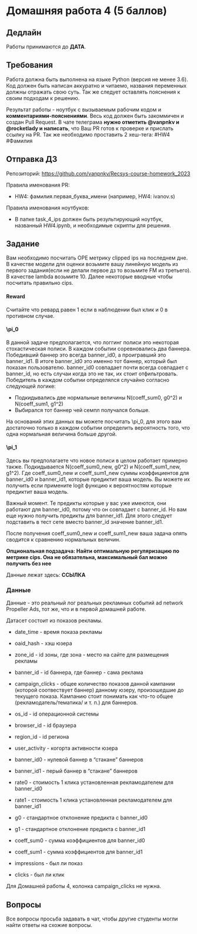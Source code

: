 # Домашняя работа 4 (5 баллов)
## Дедлайн
Работы принимаются до **ДАТА**.

## Требования
Работа должна быть выполнена на языке Python (версия не менее 3.6). Код должен быть написан аккуратно и читаемо, названия переменных должны отражать свою суть. Так же следует оставлять пояснения к своим подходам к решению.

Результат работы - ноутбук с вызываемым рабочим кодом и **комментариями-пояснениями**. Весь код должен быть закоммичен и создан Pull Request. В чате телеграма **нужно отметить @vanpnkv и @rocketlady и написать**, что Ваш PR готов к проверке и прислать ссылку на PR. Так же необходимо проставить 2 хеш-тега: #HW4 #Фамилия

## Отправка ДЗ
Репозиторий: https://github.com/vanpnkv/Recsys-course-homework_2023

Правила именования PR:
- HW4: фамилия.первая_буква_имени (например, HW4: ivanov.s)

Правила именования ноутбуков: 
- В папке task_4_ips должен быть результирующий ноутбук, названный HW4.ipynb, и необходимые скрипты для решения.
## Задание
Вам необходимо посчитать OPE метрику clipped ips на последнем дне. В качестве модели для оценки возьмите вашу линейную модель из первого задания(если не делали первое дз то возьмите FM из третьего). В качестве lambda возьмите 10.
Далее некоторые вводные чтобы посчитать правильно cips.

#### Reward
Считайте что ревард равен 1 если в наблюдении был клик и 0 в противном случае.

#### \pi_0
В данной задаче предполагается, что логгинг полиси это некоторая стохастическая полиси. В каждом событии соревновались два баннера. Победивший баннер это всегда banner_id0, а проигравший это banner_id1. В итоге banner_id0 это именно тот баннер, который был показан пользователю. banner_id0 совпадает почти всегда совпадает с banner_id, но есть случаи когда это не так, их стоит отфильтровать. Победитель в каждом событии определялся случайно согласно следующей логике:
- Подкидывались две нормальные величины N(coeff_sum0, g0^2) и N(coeff_sum1, g1^2) 
- Выбирался тот баннер чей семпл получался больше. 

На оснований этих данных вы можете посчитать \pi_0, для этого вам достаточно только в каждом событии определить вероятность того, что одна нормальная величина больше другой.

#### \pi_1
Здесь вы предполагаете что новое полиси в целом работает примерно также. Подкидывается N(coeff_sum0_new, g0^2) и N(coeff_sum1_new, g1^2). Где coeff_sum0_new и coeff_sum1_new суммы коэффициентов для banner_id0 и banner_id1, которые предиктит ваша модель. Вы можете их получить если примените logit функцию к вероятностям которые предиктит ваша модель. 

Важный момент. Те предикты которые у вас уже имеются, они работают для banner_id0, потому что он совпадает с banner_id. Но вам еще нужно получить предикты для banner_id1. Для этого следует подставить в тест сете вместо banner_id значение banner_id1. 

После получения coeff_sum0_new и coeff_sum1_new ваша задача опять сводится к сравнению нормальных величин.

**Опциональная подзадача: Найти оптимальную регуляризацию по метрике cips. Она не обязательна, максимальный бал можно получить без нее**

Данные лежат здесь: **ССЫЛКА**

### Данные
Данные - это реальный лог реальных рекламных событий ad network Propeller Ads, тот же, что и в первой домашней работе.

Датасет состоит из показов рекламы. 

- date_time - время показа рекламы
- oaid_hash - хэш юзера
- zone_id - id зоны, где зона - место на сайте для размещения рекламы
- banner_id - id баннера, где баннер - сама реклама
- campaign_clicks - общее количество показов данной кампании (которой соотвествует баннер) данному юзеру, произошедшие до текущего показа. Кампанию стоит понимать как что-то общее (рекламодатель/тематика/ и т. п.) для баннеров.
- os_id - id операционной системы
- browser_id - id браузера
- region_id - id региона
- user_activity - когорта активности юзера
  
- banner_id0 - нулевой баннер в “стакане” баннеров
- banner_id1 - перый баннер в “стакане” баннеров
- rate0 - стоимость 1 клика установленная рекламодателем для banner_id0
- rate1 - стоимость 1 клика установленная рекламодателем для banner_id1
- g0 - стандартное отклонение предикта с banner_id0
- g1 - стандартное отклонение предикта с banner_id1
- coeff_sum0 - сумма коэффициентов для banner_id0
- coeff_sum1 - сумма коэффициентов для banner_id1
- impressions - был ли показ
- clicks - был ли клик

Для Домашней работы 4, колонка campaign_clicks не нужна.

## Вопросы
Все вопросы просьба задавать в чат, чтобы другие студенты могли найти ответы на схожие вопросы.
